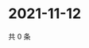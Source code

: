 # 2021-11-12

共 0 条

<!-- BEGIN WEIBO -->
<!-- 最后更新时间 Fri Nov 12 2021 12:11:16 GMT+0800 (China Standard Time) -->

<!-- END WEIBO -->
